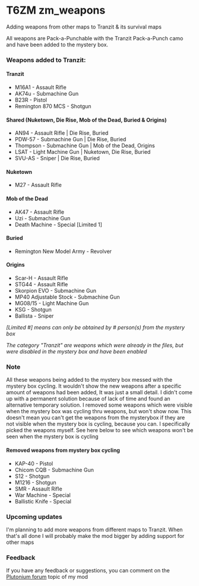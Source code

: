 # T6ZM zm_weapons
Adding weapons from other maps to Tranzit & its survival maps

All weapons are Pack-a-Punchable with the Tranzit Pack-a-Punch camo and have been added to the mystery box.

### Weapons added to Tranzit:
#### Tranzit
- M16A1 - Assault Rifle
- AK74u - Submachine Gun
- B23R - Pistol
- Remington 870 MCS - Shotgun
#### Shared (Nuketown, Die Rise, Mob of the Dead, Buried & Origins)
- AN94 - Assault Rifle | Die Rise, Buried
- PDW-57 - Submachine Gun | Die Rise, Buried
- Thompson - Submachine Gun | Mob of the Dead, Origins
- LSAT - Light Machine Gun | Nuketown, Die Rise, Buried
- SVU-AS - Sniper | Die Rise, Buried
#### Nuketown
- M27 - Assault Rifle
#### Mob of the Dead
- AK47 - Assault Rifle
- Uzi - Submachine Gun
- Death Machine - Special [Limited 1]
#### Buried
- Remington New Model Army - Revolver
#### Origins
- Scar-H - Assault Rifle
- STG44 - Assault Rifle
- Skorpion EVO - Submachine Gun
- MP40 Adjustable Stock - Submachine Gun
- MG08/15 - Light Machine Gun
- KSG - Shotgun
- Ballista - Sniper

*[Limited #] means can only be obtained by # person(s) from the mystery box*

*The category "Tranzit" are weapons which were already in the files, but were disabled in the mystery box and have been enabled*

### Note
All these weapons being added to the mystery box messed with the mystery box cycling. It wouldn't show the new weapons after a specific amount of weapons had been added, It was just a small detail. I didn't come up with a permanent solution because of lack of time and found an alternative temporary solution. I removed some weapons which were visible when the mystery box was cycling thru weapons, but won't show now. This doesn't mean you can't get the weapons from the mysterybox if they are not visible when the mystery box is cycling, because you can. I specifically picked the weapons myself. See here below to see which weapons won't be seen when the mystery box is cycling

#### Removed weapons from mystery box cycling
- KAP-40 - Pistol
- Chicom CQB - Submachine Gun
- S12 - Shotgun
- M1216 - Shotgun
- SMR - Assault Rifle
- War Machine - Special
- Ballistic Knife - Special

### Upcoming updates
I'm planning to add more weapons from different maps to Tranzit. 
When that's all done I will probably make the mod bigger by adding support for other maps


### Feedback
If you have any feedback or suggestions, you can comment on the [Plutonium forum](https://forum.plutonium.pw/topic/37621/release-zm-zm_weapons-adding-map-exclusive-weapons-to-tranzit) topic of my mod
